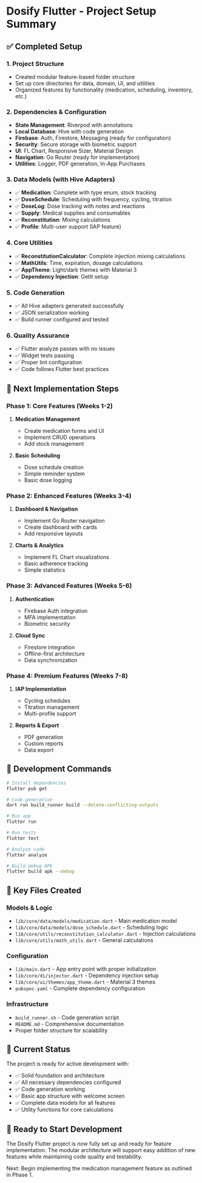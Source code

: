 # Dosify Flutter - Project Setup Summary

## ✅ Completed Setup

### 1. Project Structure
- Created modular feature-based folder structure
- Set up core directories for data, domain, UI, and utilities
- Organized features by functionality (medication, scheduling, inventory, etc.)

### 2. Dependencies & Configuration
- **State Management**: Riverpod with annotations
- **Local Database**: Hive with code generation
- **Firebase**: Auth, Firestore, Messaging (ready for configuration)
- **Security**: Secure storage with biometric support
- **UI**: FL Chart, Responsive Sizer, Material Design
- **Navigation**: Go Router (ready for implementation)
- **Utilities**: Logger, PDF generation, In-App Purchases

### 3. Data Models (with Hive Adapters)
- ✅ **Medication**: Complete with type enum, stock tracking
- ✅ **DoseSchedule**: Scheduling with frequency, cycling, titration
- ✅ **DoseLog**: Dose tracking with notes and reactions
- ✅ **Supply**: Medical supplies and consumables  
- ✅ **Reconstitution**: Mixing calculations
- ✅ **Profile**: Multi-user support (IAP feature)

### 4. Core Utilities
- ✅ **ReconstitutionCalculator**: Complete injection mixing calculations
- ✅ **MathUtils**: Time, expiration, dosage calculations
- ✅ **AppTheme**: Light/dark themes with Material 3
- ✅ **Dependency Injection**: GetIt setup

### 5. Code Generation
- ✅ All Hive adapters generated successfully
- ✅ JSON serialization working
- ✅ Build runner configured and tested

### 6. Quality Assurance
- ✅ Flutter analyze passes with no issues
- ✅ Widget tests passing
- ✅ Proper lint configuration
- ✅ Code follows Flutter best practices

## 🚧 Next Implementation Steps

### Phase 1: Core Features (Weeks 1-2)
1. **Medication Management**
   - Create medication forms and UI
   - Implement CRUD operations
   - Add stock management

2. **Basic Scheduling**
   - Dose schedule creation
   - Simple reminder system
   - Basic dose logging

### Phase 2: Enhanced Features (Weeks 3-4)
1. **Dashboard & Navigation**
   - Implement Go Router navigation
   - Create dashboard with cards
   - Add responsive layouts

2. **Charts & Analytics**
   - Implement FL Chart visualizations
   - Basic adherence tracking
   - Simple statistics

### Phase 3: Advanced Features (Weeks 5-6)
1. **Authentication**
   - Firebase Auth integration
   - MFA implementation
   - Biometric security

2. **Cloud Sync**
   - Firestore integration
   - Offline-first architecture
   - Data synchronization

### Phase 4: Premium Features (Weeks 7-8)
1. **IAP Implementation**
   - Cycling schedules
   - Titration management
   - Multi-profile support

2. **Reports & Export**
   - PDF generation
   - Custom reports
   - Data export

## 🔧 Development Commands

```bash
# Install dependencies
flutter pub get

# Code generation
dart run build_runner build --delete-conflicting-outputs

# Run app
flutter run

# Run tests
flutter test

# Analyze code
flutter analyze

# Build debug APK
flutter build apk --debug
```

## 📁 Key Files Created

### Models & Logic
- `lib/core/data/models/medication.dart` - Main medication model
- `lib/core/data/models/dose_schedule.dart` - Scheduling logic
- `lib/core/utils/reconstitution_calculator.dart` - Injection calculations
- `lib/core/utils/math_utils.dart` - General calculations

### Configuration
- `lib/main.dart` - App entry point with proper initialization
- `lib/core/di/injector.dart` - Dependency injection setup
- `lib/core/ui/themes/app_theme.dart` - Material 3 themes
- `pubspec.yaml` - Complete dependency configuration

### Infrastructure
- `build_runner.sh` - Code generation script
- `README.md` - Comprehensive documentation
- Proper folder structure for scalability

## 🎯 Current Status

The project is ready for active development with:
- ✅ Solid foundation and architecture
- ✅ All necessary dependencies configured
- ✅ Code generation working
- ✅ Basic app structure with welcome screen
- ✅ Complete data models for all features
- ✅ Utility functions for core calculations

## 🚀 Ready to Start Development

The Dosify Flutter project is now fully set up and ready for feature implementation. The modular architecture will support easy addition of new features while maintaining code quality and testability.

Next: Begin implementing the medication management feature as outlined in Phase 1.
